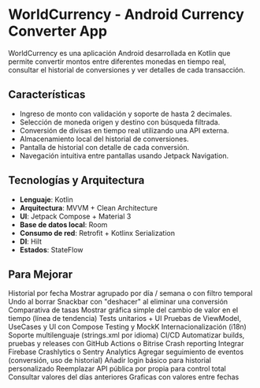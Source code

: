# WorldCurrency - Android Currency Converter App

WorldCurrency es una aplicación Android desarrollada en Kotlin que permite convertir montos entre diferentes monedas en tiempo real, consultar el historial de conversiones y ver detalles de cada transacción.

## Características

- Ingreso de monto con validación y soporte de hasta 2 decimales.
- Selección de moneda origen y destino con búsqueda filtrada.
- Conversión de divisas en tiempo real utilizando una API externa.
- Almacenamiento local del historial de conversiones.
- Pantalla de historial con detalle de cada conversión.
- Navegación intuitiva entre pantallas usando Jetpack Navigation.


##  Tecnologías y Arquitectura

- **Lenguaje**: Kotlin
- **Arquitectura**: MVVM + Clean Architecture
- **UI**: Jetpack Compose + Material 3
- **Base de datos local**: Room
- **Consumo de red**: Retrofit + Kotlinx Serialization
- **DI**: Hilt
- **Estados**: StateFlow

##  Para Mejorar

  Historial por fecha	Mostrar agrupado por día / semana o con filtro temporal
  Undo al borrar	Snackbar con "deshacer" al eliminar una conversión
  Comparativa de tasas	Mostrar gráfica simple del cambio de valor en el tiempo (línea de tendencia)
  Tests unitarios + UI	Pruebas de ViewModel, UseCases y UI con Compose Testing y MockK
  Internacionalización (i18n)	Soporte multilenguaje (strings.xml por idioma)
  CI/CD	Automatizar builds, pruebas y releases con GitHub Actions o Bitrise
  Crash reporting	Integrar Firebase Crashlytics o Sentry
  Analytics	Agregar seguimiento de eventos (conversión, uso de historial)
  Añadir login básico para historial personalizado
  Reemplazar API pública por propia para control total
  Consultar valores del días anteriores
  Graficas con valores entre fechas
